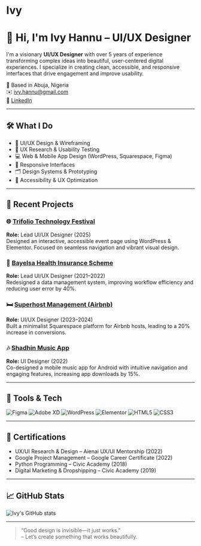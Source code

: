 # Ivy
# 👋 Hi, I'm Ivy Hannu – UI/UX Designer

I'm a visionary **UI/UX Designer** with over 5 years of experience transforming complex ideas into beautiful, user-centered digital experiences. I specialize in creating clean, accessible, and responsive interfaces that drive engagement and improve usability.

📍 Based in Abuja, Nigeria  
✉️ ivy.hannu@gmail.com  
🔗 [LinkedIn](https://www.linkedin.com/in/ivy-hannu-399226102/)

---

## 🛠️ What I Do

- 🎨 UI/UX Design & Wireframing  
- 🧠 UX Research & Usability Testing  
- 💻 Web & Mobile App Design (WordPress, Squarespace, Figma)  
- 📱 Responsive Interfaces  
- 🗂️ Design Systems & Prototyping  
- 🧩 Accessibility & UX Optimization  

---

## 💼 Recent Projects

### 🌐 [Trifolio Technology Festival](#)
**Role:** Lead UI/UX Designer (2025)  
Designed an interactive, accessible event page using WordPress & Elementor. Focused on seamless navigation and vibrant visual design.

### 🏥 [Bayelsa Health Insurance Scheme](#)
**Role:** Lead UI/UX Designer (2021–2022)  
Redesigned a data management system, improving workflow efficiency and reducing user error by 40%.

### 🛏️ [Superhost Management (Airbnb)](#)
**Role:** UI/UX Designer (2023–2024)  
Built a minimalist Squarespace platform for Airbnb hosts, leading to a 20% increase in conversions.

### 🎶 [Shadhin Music App](#)
**Role:** UI Designer (2022)  
Co-designed a mobile music app for Android with intuitive navigation and engaging features, increasing app downloads by 15%.

---

## 🧰 Tools & Tech

![Figma](https://img.shields.io/badge/Figma-F24E1E?style=flat&logo=figma&logoColor=white)
![Adobe XD](https://img.shields.io/badge/Adobe%20XD-470137?style=flat&logo=Adobe%20XD&logoColor=white)
![WordPress](https://img.shields.io/badge/WordPress-21759B?style=flat&logo=wordpress&logoColor=white)
![Elementor](https://img.shields.io/badge/Elementor-92003B?style=flat&logo=elementor&logoColor=white)
![HTML5](https://img.shields.io/badge/HTML5-E34F26?style=flat&logo=html5&logoColor=white)
![CSS3](https://img.shields.io/badge/CSS3-1572B6?style=flat&logo=css3&logoColor=white)

---

## 📜 Certifications

- UX/UI Research & Design – Aienai UX/UI Mentorship (2022)  
- Google Project Management – Google Career Certificate (2022)  
- Python Programming – Civic Academy (2018)  
- Digital Marketing & Dropshipping – Civic Academy (2019)

---

## 📈 GitHub Stats

![Ivy's GitHub stats](https://github-readme-stats.vercel.app/api?username=ivyhannu&show_icons=true&theme=gruvbox)

---

> “Good design is invisible—it just works.”  
– Let’s create something that works beautifully.
